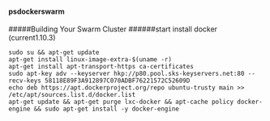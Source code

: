 #### psdockerswarm
#####Building Your Swarm Cluster
######start
install docker (current1.10.3)
```
sudo su && apt-get update
apt-get install linux-image-extra-$(uname -r)
apt-get install apt-transport-https ca-certificates
sudo apt-key adv --keyserver hkp://p80.pool.sks-keyservers.net:80 --recv-keys 58118E89F3A912897C070ADBF76221572C52609D
echo deb https://apt.dockerproject.org/repo ubuntu-trusty main >> /etc/apt/sources.list.d/docker.list
apt-get update && apt-get purge lxc-docker && apt-cache policy docker-engine && sudo apt-get install -y docker-engine
```
